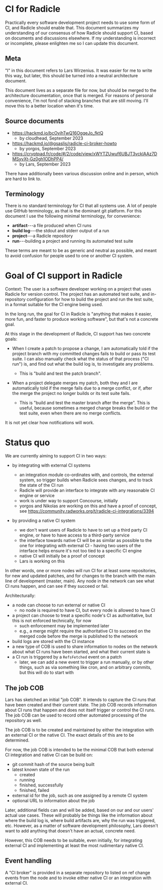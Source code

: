 # CI for Radicle

Practically every software development project needs to use some form
of CI, and Radicle should enable that. This document summarizes my
understanding of our consensus of how Radicle should support CI, based
on documents and discussions elsewhere. If my understanding is
incorrect or incomplete, please enlighten me so I can update this
document.

## Meta

"I" in this document refers to Lars Wirzenius. It was easier for me to
write this way, but later, this should be turned into a neutral
architecture document.

This document lives as a separate file for now, but should be merged
to the architecture documentation, once that is merged. For reasons of
personal convenience, I'm not fond of stacking branches that are still
moving. I'll move this to a better location when it's time.

## Source documents

* <https://hackmd.io/bcOvihTwQ16OgqeJo_fktQ>
  - by cloudhead, September 2023
* <https://hackmd.io/@gsaslis/radicle-ci-broker-howto>
  - by yorgos, September 2023
* <https://cryptpad.fr/code/#/2/code/view/xWYTZUwuf6UBJT3vcklAAz7DMSyvXt-Gz0gh1ODhPP4/>
  - by Lars, September 2023

There have additionally been various discussion online and in person,
which are hard to link to.

## Terminology

There is no standard terminology for CI that all systems use. A lot of
people use GitHub terminology, as that is the dominant git platform.
For this document I use the following minimal terminology, for
convenience:

* **artifact**---a file produced when CI runs
* **build log**---the stdout and stderr output of a run
* **project**---a Radicle repository
* **run**---building a project and running its automated test suite

These terms are meant to be as generic and neutral as possible, and
meant to avoid confusion for people used to one or another CI system.

# Goal of CI support in Radicle

Context: The user is a software developer working on a project that
uses Radicle for version control. The project has an automated test
suite, and in-repository configuration for how to build the project
and run the test suite, in a format suitable for the CI engine being
used.

In the long run, the goal for CI in Radicle is "anything that makes it
easier, more fun, and faster to produce working software", but that's
not a concrete goal.

At this stage in the development of Radicle, CI support has two
concrete goals:

* When I create a patch to propose a change, I am automatically told
  if the project branch with my committed changes fails to build or
  pass its test suite. I can also manually check what the status of
  that process ("CI run") is, and find out what the build log is, to
  investigate any problems.

  - This is "build and test the patch branch".

* When a project delegate merges my patch, both they and I are
  automatically told if the merge fails due to a merge conflict, or
  if, after the merge the project no longer builds or its test suite
  fails.

  - This is "build and test the master branch after the merge". This
    is useful, because sometimes a merged change breaks the build or
    the test suite, even when there are no merge conflicts.

It is not yet clear how notifications will work.

# Status quo

We are currently aiming to support CI in two ways:

* by integrating with external CI systems

  - an integration module co-ordinates with, and controls, the
    external system, so trigger builds when Radicle sees changes, and
    to track the state of the CI run
  - Radicle will provide an interface to integrate with any reasonable
    CI engine or service
  - work is under way to support Concourse, initially
  - yorgos and Nikolas are working on this and have a proof of
    concept, see
    <https://community.radworks.org/t/radicle-ci-integrations/3394>

* by providing a native CI system

  - we don't want users of Radicle to have to set up a third party CI
    engine, or have to have access to a third-party service
  - the interface towards native CI will be as similar as possible to
    the one for integrating with external CI - having two users of the
    interface helps ensure it's not too tied to a specific CI engine
  - native CI will initially be a proof of concept
  - Lars is working on this

In other words, one or more nodes will run CI for at least some
repositories, for new and updated patches, and for changes to the
branch with the main line of development (master, main). Any node in
the network can see what CI runs happen, and can see if they succeed
or fail.

Architecturally:

* a node can choose to run external or native CI
  - no node is required to have CI, but every node is allowed to have
    CI
* a project can choose to treat a specific node's CI as authoritative,
  but this is not enforced technically, for now
  - such enforcement may be implemented later
  - e.g., a merge might require the authoritative CI to succeed on the
    merged code before the merge is published to the network
* build logs are stored with the CI instance
* a new type of COB is used to share information to nodes on the
  network about what CI runs have been started, and what their current
  state is
* a CI run is triggered by a `RefsFetched` event on a patch
  - later, we can add a new event to trigger a run manually, or by
    other things, such as via something like cron, and on arbitrary
    commits, but this will do to start with

## The job COB

Lars has sketched an initial "job COB". It intends to capture the CI
runs that have been created and their current state. The job COB
records information about CI runs that happen and does not itself
trigger or control the CI runs. The job COB can be used to record
other automated processing of the repository as well.

The job COB is to be created and maintained by either the integration
with an external CI or the native CI. The exact details of this are to
be determined.

For now, the job COB is intended to be the minimal COB that both
external CI integration and native CI can be build on:

* git commit hash of the source being built
* latest known state of the run
  - created
  - running
  - finished, successfully
  - finished, failed
* external id for the job, such as one assigned by a remote CI system
* optional URL to information about the job

Later, additional fields can and will be added, based on our and our
users' actual use cases. These will probably be things like the
information about where the build log is, where build artifacts are,
why the run was triggered, etc. However, as a matter of software
development philosophy, Lars doesn't want to add anything that doesn't
have an actual, concrete need.

However, this COB needs to be suitable, even initially, for
integrating external CI and implementing at least the most rudimentary
native CI.

## Event handling

A "CI broker" is provided in a separate repository to listed on ref
change events from the node and to invoke either native CI or an
integration with external CI.
